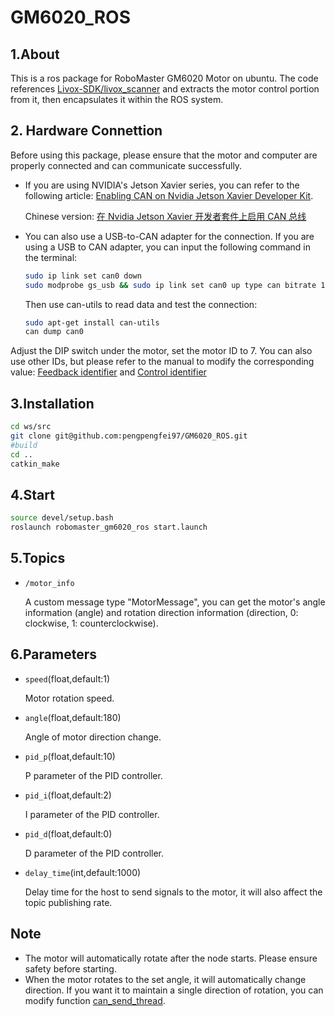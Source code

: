 # GM6020_ROS

## 1.About
This is a ros package for RoboMaster GM6020 Motor on ubuntu. The code references [Livox-SDK/livox_scanner](https://github.com/Livox-SDK/livox_scanner) and extracts the motor control portion from it, then encapsulates it within the ROS system.

## 2. Hardware Connettion
Before using this package, please ensure that the motor and computer are properly connected and can communicate successfully.

- If you are using NVIDIA's Jetson Xavier series, you can refer to the following article: [Enabling CAN on Nvidia Jetson Xavier Developer Kit](https://medium.com/@ramin.nabati/enabling-can-on-nvidia-jetson-xavier-developer-kit-aaaa3c4d99c9). 

    Chinese version: [在 Nvidia Jetson Xavier 开发者套件上启用 CAN 总线](https://steinslab.io/archives/1712)

- You can also use a USB-to-CAN adapter for the connection. If you are using a USB to CAN adapter, you can input the following command in the terminal:
    ```bash
    sudo ip link set can0 down
    sudo modprobe gs_usb && sudo ip link set can0 up type can bitrate 1000000
    ```
    Then use can-utils to read data and test the connection:
    ```bash
    sudo apt-get install can-utils
    can dump can0
    ```
Adjust the DIP switch under the motor, set the motor ID to 7. You can also use other IDs, but please refer to the manual to modify the corresponding value: [Feedback identifier]([./robomaster_gm6020_ros/src/motor_ctr.cpp#260](https://github.com/pengpengfei97/GM6020_ROS/blob/59aea66147ce02a5092528d9b574aa607e1b62a8/robomaster_gm6020_ros/src/motor_ctr.cpp#L260)) and [Control identifier]([./robomaster_gm6020_ros/src/motor_ctr.cpp#117](https://github.com/pengpengfei97/GM6020_ROS/blob/59aea66147ce02a5092528d9b574aa607e1b62a8/robomaster_gm6020_ros/src/motor_ctr.cpp#L117))

## 3.Installation

```bash
cd ws/src
git clone git@github.com:pengpengfei97/GM6020_ROS.git
#build
cd ..
catkin_make
```
## 4.Start


```bash
source devel/setup.bash
roslaunch robomaster_gm6020_ros start.launch
```

## 5.Topics
- `/motor_info`

    A custom message type "MotorMessage", you can get the motor's angle information (angle) and rotation direction information (direction, 0: clockwise, 1: counterclockwise).

## 6.Parameters
- `speed`(float,default:1)

    Motor rotation speed.

- `angle`(float,default:180)

    Angle of motor direction change.

- `pid_p`(float,default:10)

    P parameter of the PID controller.

- `pid_i`(float,default:2)

    I parameter of the PID controller.

- `pid_d`(float,default:0)

    D parameter of the PID controller.

- `delay_time`(int,default:1000)

    Delay time for the host to send signals to the motor, it will also affect the topic publishing rate.



## Note 

- The motor will automatically rotate after the node starts. Please ensure safety before starting.
- When the motor rotates to the set angle, it will automatically change direction. If you want it to maintain a single direction of rotation, you can modify function [can_send_thread]([./robomaster_gm6020_ros/src/motor_ctr.cpp#104](https://github.com/pengpengfei97/GM6020_ROS/blob/59aea66147ce02a5092528d9b574aa607e1b62a8/robomaster_gm6020_ros/src/motor_ctr.cpp#L104)https://github.com/pengpengfei97/GM6020_ROS/blob/59aea66147ce02a5092528d9b574aa607e1b62a8/robomaster_gm6020_ros/src/motor_ctr.cpp#L104).
